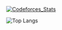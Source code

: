 
<a href="https://codeforces.com/profile/Robot_chicken">
<img src="https://codeforces-readme-stats.vercel.app/api/card?username=Robot_chicken&theme=dark&disable_animations=true&show_icons=false&force_username=false" alt="Codeforces_Stats" /> 
</a>

![Top Langs](https://github-readme-stats.vercel.app/api/top-langs/?username=LinkCatList&layout=compact)
